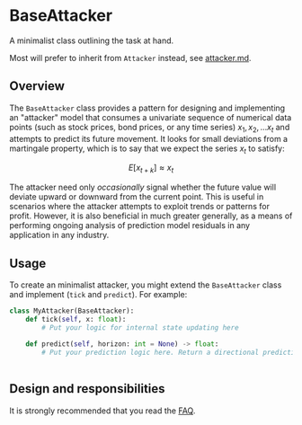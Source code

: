 


# BaseAttacker

A minimalist class outlining the task at hand.

Most will prefer to inherit from `Attacker` instead, see [attacker.md](https://github.com/microprediction/midone/blob/main/midone/attackers/attacker.md).

## Overview

The `BaseAttacker` class provides a pattern for designing and implementing an "attacker" model that consumes a univariate sequence of numerical data points (such as stock prices, bond prices, or any time series) $x_1, x_2, \dots x_t$ and attempts to predict its future movement. It looks for small deviations from a martingale property, which is to say that we expect the series $x_t$ to satisfy:

$$ E[x_{t+k}] \approx x_t $$

The attacker need only *occasionally* signal whether the future value will deviate upward or downward from the current point. This is useful in scenarios where the attacker attempts to exploit trends or patterns for profit. However, it is also beneficial in much greater generally, as a means of performing ongoing analysis of prediction model residuals in any application in any industry. 

## Usage

To create an minimalist attacker, you might extend the `BaseAttacker` class and implement (`tick` and `predict`). For example:

```python
class MyAttacker(BaseAttacker):
    def tick(self, x: float):
        # Put your logic for internal state updating here
    
    def predict(self, horizon: int = None) -> float:
        # Put your prediction logic here. Return a directional prediction: -1 for down, 1 for up, 0 for no opinion
        
```

## Design and responsibilities  

It is strongly recommended that you read the [FAQ](https://github.com/microprediction/midone/blob/main/midone/attackers/FAQ.md). 
